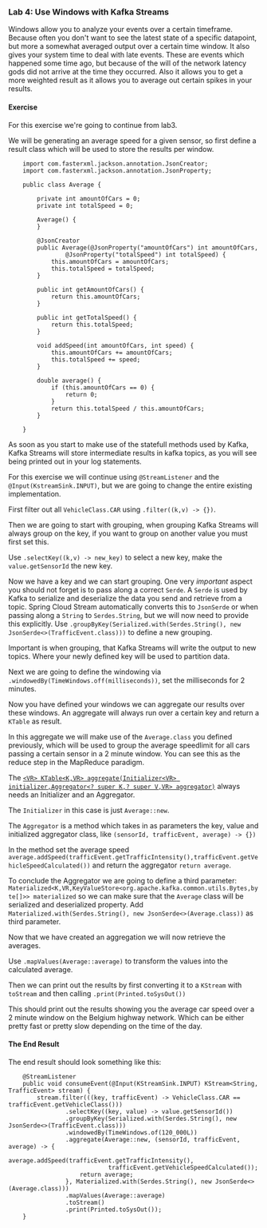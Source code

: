### Lab 4: Use Windows with Kafka Streams
Windows allow you to analyze your events over a certain timeframe.
Because often you don't want to see the latest state of a specific datapoint, but more a somewhat averaged output over a certain time window. 
It also gives your system time to deal with late events.
These are events which happened some time ago, but because of the will of the network latency gods did not arrive at the time they occurred.
Also it allows you to get a more weighted result as it allows you to average out certain spikes in your results.

#### Exercise

For this exercise we're going to continue from lab3.

We will be generating an average speed for a given sensor, so first define a result class which will be used to store the results per window.

```
    import com.fasterxml.jackson.annotation.JsonCreator;
    import com.fasterxml.jackson.annotation.JsonProperty;

    public class Average {

        private int amountOfCars = 0;
        private int totalSpeed = 0;

        Average() {
        }

        @JsonCreator
        public Average(@JsonProperty("amountOfCars") int amountOfCars,
                @JsonProperty("totalSpeed") int totalSpeed) {
            this.amountOfCars = amountOfCars;
            this.totalSpeed = totalSpeed;
        }

        public int getAmountOfCars() {
            return this.amountOfCars;
        }

        public int getTotalSpeed() {
            return this.totalSpeed;
        }

        void addSpeed(int amountOfCars, int speed) {
            this.amountOfCars += amountOfCars;
            this.totalSpeed += speed;
        }

        double average() {
            if (this.amountOfCars == 0) {
                return 0;
            }
            return this.totalSpeed / this.amountOfCars;
        }

    }
```

As soon as you start to make use of the statefull methods used by Kafka, Kafka Streams will store intermediate results in kafka topics, as you will see being printed out in your log statements.

For this exercise we will continue using `@StreamListener` and the `@Input(KstreamSink.INPUT)`, but we are going to change the entire existing implementation.

First filter out all `VehicleClass.CAR` using `.filter((k,v) -> {})`.

Then we are going to start with grouping, when grouping Kafka Streams will always group on the key, if you want to group on another value you must first set this.

Use `.selectKey((k,v) -> new_key)` to select a new key, make the `value.getSensorId` the new key.

Now we have a key and we can start grouping.
One very *important* aspect you should not forget is to pass along a correct `Serde`.
A `Serde` is used by Kafka to serialize and deserialize the data you send and retrieve from a topic.
Spring Cloud Stream automatically converts this to `JsonSerde` or when passing along a `String` to `Serdes.String`, but we will now need to provide this explicitly.
Use `.groupByKey(Serialized.with(Serdes.String(), new JsonSerde<>(TrafficEvent.class)))` to define a new grouping.

Important is when grouping, that Kafka Streams will write the output to new topics.
Where your newly defined key will be used to partition data.

Next we are going to define the windowing via `.windowedBy(TimeWindows.off(milliseconds))`, set the milliseconds for 2 minutes.

Now you have defined your windows we can aggregate our results over these windows.
An aggregate will always run over a certain key and return a `KTable` as result.

In this aggregate we will make use of the `Average.class` you defined previously, which will be used to group the average speedlimit for all cars passing a certain sensor in a 2 minute window.
You can see this as the reduce step in the MapReduce paradigm.

The [`<VR> KTable<K,VR> aggregate(Initializer<VR> initializer,Aggregator<? super K,? super V,VR> aggregator)`](https://kafka.apache.org/20/javadoc/org/apache/kafka/streams/kstream/KGroupedStream.html#aggregate-org.apache.kafka.streams.kstream.Initializer-org.apache.kafka.streams.kstream.Aggregator-) always needs an Initializer and an Aggregator.

The `Initializer` in this case is just `Average::new`.

The `Aggregator` is a method which takes in as parameters the key, value and initialized aggregator class, like `(sensorId, trafficEvent, average) -> {})`

In the method set the average speed `average.addSpeed(trafficEvent.getTrafficIntensity(),trafficEvent.getVehicleSpeedCalculated())` and return the aggregator `return average`.

To conclude the Aggregator we are going to define a third parameter: `Materialized<K,VR,KeyValueStore<org.apache.kafka.common.utils.Bytes,byte[]>> materialized` so we can make sure that the `Average` class will be serialized and deserialized property.
Add `Materialized.with(Serdes.String(), new JsonSerde<>(Average.class))` as third parameter.

Now that we have created an aggregation we will now retrieve the averages.

Use `.mapValues(Average::average)` to transform the values into the calculated average.

Then we can print out the results by first converting it to a `KStream` with `toStream` and then calling `.print(Printed.toSysOut())`

This should print out the results showing you the average car speed over a 2 minute window on the Belgium highway network.
Which can be either pretty fast or pretty slow depending on the time of the day.


#### The End Result
The end result should look something like this: 

```
    @StreamListener
	public void consumeEvent(@Input(KStreamSink.INPUT) KStream<String, TrafficEvent> stream) {
		stream.filter(((key, trafficEvent) -> VehicleClass.CAR == trafficEvent.getVehicleClass()))
				.selectKey((key, value) -> value.getSensorId())
				.groupByKey(Serialized.with(Serdes.String(), new JsonSerde<>(TrafficEvent.class)))
				.windowedBy(TimeWindows.of(120_000L))
				.aggregate(Average::new, (sensorId, trafficEvent, average) -> {
					average.addSpeed(trafficEvent.getTrafficIntensity(),
							trafficEvent.getVehicleSpeedCalculated());
					return average;
				}, Materialized.with(Serdes.String(), new JsonSerde<>(Average.class)))
				.mapValues(Average::average)
				.toStream()
				.print(Printed.toSysOut());
	}
```




